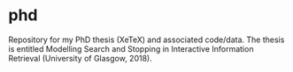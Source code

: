 # phd
Repository for my PhD thesis (XeTeX) and associated code/data. The thesis is entitled Modelling Search and Stopping in Interactive Information Retrieval (University of Glasgow, 2018).
